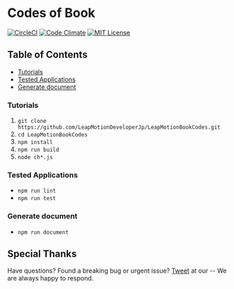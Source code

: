 # Codes of Book
[![CircleCI](https://circleci.com/gh/LeapMotionDeveloperJp/LeapMotionBookCodes.svg?style=svg)](https://circleci.com/gh/LeapMotionDeveloperJp/LeapMotionBookCodes)
[![Code Climate](https://codeclimate.com/github/LeapMotionDeveloperJp/LeapMotionBookCodes/badges/gpa.svg)](https://codeclimate.com/github/LeapMotionDeveloperJp/LeapMotionBookCodes)
[![MIT License](http://img.shields.io/badge/license-MIT-blue.svg?style=flat)](LICENSE)

## Table of Contents
* [Tutorials](https://github.com/LeapMotionDeveloperJp/LeapMotionBookCodes#tutorials)
* [Tested Applications](https://github.com/LeapMotionDeveloperJp/LeapMotionBookCodes#tested-applications)
* [Generate document](https://github.com/LeapMotionDeveloperJp/LeapMotionBookCodes#generate-document)

### Tutorials
1. `` git clone https://github.com/LeapMotionDeveloperJp/LeapMotionBookCodes.git ``
1. `` cd LeapMotionBookCodes ``
1. `` npm install ``
1. `` npm run build ``
1. `` node ch*.js ``

### Tested Applications
* `` npm run lint ``
* `` npm run test ``

### Generate document
* `` npm run document ``

## Special Thanks


Have questions? Found a breaking bug or urgent issue? [Tweet](https://twitter.com/LMDJBot) at our -- We are always happy to respond.

